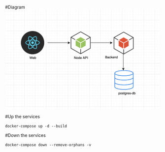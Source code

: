 #Diagram
![Diagram](./docs/diagram.png)

#Up the services
```
docker-compose up -d --build 
```

#Down the services
```
docker-compose down --remove-orphans -v
```


